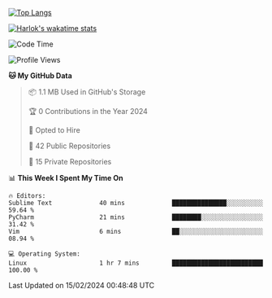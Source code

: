 [![Top Langs](https://github-readme-stats.vercel.app/api/top-langs/?username=remisiki&theme=dracula&layout=compact&hide=Jupyter%20Notebook,CSS,HTML&langs_count=10&exclude_repo=GMM-Demux-GUI)](https://github.com/anuraghazra/github-readme-stats)

[![Harlok's wakatime stats](https://github-readme-stats.vercel.app/api/wakatime?username=@remisiki&theme=dracula&layout=compact&langs_count=10&hide=other,html,css,text,json,markdown,jupyter)](https://github.com/anuraghazra/github-readme-stats)

<!--START_SECTION:waka-->
![Code Time](http://img.shields.io/badge/Code%20Time-656%20hrs%2019%20mins-blue)

![Profile Views](http://img.shields.io/badge/Profile%20Views-0-blue)

**🐱 My GitHub Data** 

> 📦 1.1 MB Used in GitHub's Storage 
 > 
> 🏆 0 Contributions in the Year 2024
 > 
> 💼 Opted to Hire
 > 
> 📜 42 Public Repositories 
 > 
> 🔑 15 Private Repositories 
 > 
📊 **This Week I Spent My Time On** 

```text
🔥 Editors: 
Sublime Text             40 mins             ███████████████░░░░░░░░░░   59.64 % 
PyCharm                  21 mins             ████████░░░░░░░░░░░░░░░░░   31.42 % 
Vim                      6 mins              ██░░░░░░░░░░░░░░░░░░░░░░░   08.94 % 

💻 Operating System: 
Linux                    1 hr 7 mins         █████████████████████████   100.00 % 
```


 Last Updated on 15/02/2024 00:48:48 UTC
<!--END_SECTION:waka-->
